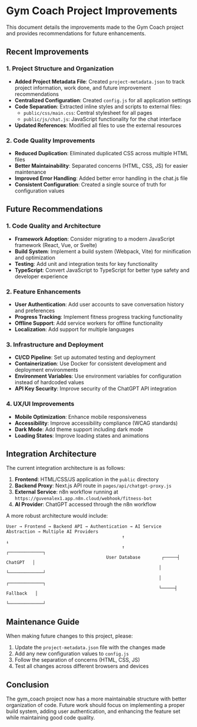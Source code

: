 # Gym Coach Project Improvements

This document details the improvements made to the Gym Coach project and provides recommendations for future enhancements.

## Recent Improvements

### 1. Project Structure and Organization

- **Added Project Metadata File**: Created `project-metadata.json` to track project information, work done, and future improvement recommendations
- **Centralized Configuration**: Created `config.js` for all application settings
- **Code Separation**: Extracted inline styles and scripts to external files:
  - `public/css/main.css`: Central stylesheet for all pages
  - `public/js/chat.js`: JavaScript functionality for the chat interface
- **Updated References**: Modified all files to use the external resources

### 2. Code Quality Improvements

- **Reduced Duplication**: Eliminated duplicated CSS across multiple HTML files
- **Better Maintainability**: Separated concerns (HTML, CSS, JS) for easier maintenance
- **Improved Error Handling**: Added better error handling in the chat.js file
- **Consistent Configuration**: Created a single source of truth for configuration values

## Future Recommendations

### 1. Code Quality and Architecture

- **Framework Adoption**: Consider migrating to a modern JavaScript framework (React, Vue, or Svelte)
- **Build System**: Implement a build system (Webpack, Vite) for minification and optimization
- **Testing**: Add unit and integration tests for key functionality
- **TypeScript**: Convert JavaScript to TypeScript for better type safety and developer experience

### 2. Feature Enhancements

- **User Authentication**: Add user accounts to save conversation history and preferences
- **Progress Tracking**: Implement fitness progress tracking functionality
- **Offline Support**: Add service workers for offline functionality
- **Localization**: Add support for multiple languages

### 3. Infrastructure and Deployment

- **CI/CD Pipeline**: Set up automated testing and deployment
- **Containerization**: Use Docker for consistent development and deployment environments
- **Environment Variables**: Use environment variables for configuration instead of hardcoded values
- **API Key Security**: Improve security of the ChatGPT API integration

### 4. UX/UI Improvements

- **Mobile Optimization**: Enhance mobile responsiveness
- **Accessibility**: Improve accessibility compliance (WCAG standards)
- **Dark Mode**: Add theme support including dark mode
- **Loading States**: Improve loading states and animations

## Integration Architecture

The current integration architecture is as follows:

1. **Frontend**: HTML/CSS/JS application in the `public` directory
2. **Backend Proxy**: Next.js API route in `pages/api/chatgpt-proxy.js`
3. **External Service**: n8n workflow running at `https://guvenalex1.app.n8n.cloud/webhook/fitness-bot`
4. **AI Provider**: ChatGPT accessed through the n8n workflow

A more robust architecture would include:

```
User → Frontend → Backend API → Authentication → AI Service Abstraction → Multiple AI Providers
                                            ↑                         ↓
                                            ↑                    ┌─────────────┐
                                      User Database        ┌─────┤   ChatGPT   │
                                                          │     └─────────────┘
                                                          │     ┌─────────────┐
                                                          └─────┤  Fallback   │
                                                                └─────────────┘
```

## Maintenance Guide

When making future changes to this project, please:

1. Update the `project-metadata.json` file with the changes made
2. Add any new configuration values to `config.js`
3. Follow the separation of concerns (HTML, CSS, JS)
4. Test all changes across different browsers and devices

## Conclusion

The gym_coach project now has a more maintainable structure with better organization of code. Future work should focus on implementing a proper build system, adding user authentication, and enhancing the feature set while maintaining good code quality.